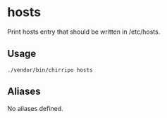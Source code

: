 # hosts

Print hosts entry that should be written in /etc/hosts.

## Usage

```
./vendor/bin/chirripo hosts
```

## Aliases

No aliases defined.

